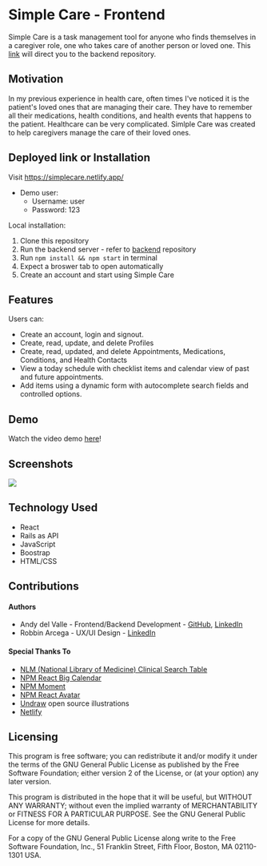 # Simple Care - Frontend

Simple Care is a task management tool for anyone who finds themselves in a caregiver role, one who takes care of another person or loved one.
This [link](https://github.com/andydvalle/capstone-project-backend) will direct you to the backend repository.

## Motivation

In my previous experience in health care, often times I've noticed it is the patient's loved ones that are managing their care. They have to remember all their medications, health conditions, and health events that happens to the patient. Healthcare can be very complicated. Simlple Care was created to help caregivers manage the care of their loved ones.

## Deployed link or Installation

Visit <https://simplecare.netlify.app/>

- Demo user:
  - Username: user
  - Password: 123

Local installation:

1. Clone this repository
2. Run the backend server - refer to [backend](https://github.com/andydvalle/capstone-project-backend) repository
3. Run `npm install && npm start` in terminal
4. Expect a broswer tab to open automatically
5. Create an account and start using Simple Care

## Features

Users can:

- Create an account, login and signout.
- Create, read, update, and delete Profiles
- Create, read, updated, and delete Appointments, Medications, Conditions, and Health Contacts
- View a today schedule with checklist items and calendar view of past and future appointments.
- Add items using a dynamic form with autocomplete search fields and controlled options.

## Demo

Watch the video demo [here](https://www.youtube.com/watch?v=DI4j9yhgR2U&t=1s)!

## Screenshots

![](SimpleCare.gif)

## Technology Used

- React
- Rails as API
- JavaScript
- Boostrap
- HTML/CSS

## Contributions

#### Authors

- Andy del Valle - Frontend/Backend Development - [GitHub](https://github.com/andydvalle), [LinkedIn](https://www.linkedin.com/in/andydelvalle/)
- Robbin Arcega - UX/UI Design - [LinkedIn](https://www.linkedin.com/in/robbinarcega/)

#### Special Thanks To

- [NLM (National Library of Medicine) Clinical Search Table](https://clinicaltables.nlm.nih.gov/apidoc/conditions/v3/doc.html)
- [NPM React Big Calendar](https://www.npmjs.com/package/react-big-calendar)
- [NPM Moment](https://www.npmjs.com/package/react-moment)
- [NPM React Avatar](https://www.npmjs.com/package/react-avatar)
- [Undraw](https://undraw.co/) open source illustrations
- [Netlify](https://www.netlify.com/)

## Licensing

This program is free software; you can redistribute it and/or modify it under the terms of the GNU General Public License as published by the Free Software Foundation; either version 2 of the License, or (at your option) any later version.

This program is distributed in the hope that it will be useful, but WITHOUT ANY WARRANTY; without even the implied warranty of MERCHANTABILITY or FITNESS FOR A PARTICULAR PURPOSE. See the GNU General Public License for more details.

For a copy of the GNU General Public License along write to the Free Software Foundation, Inc., 51 Franklin Street, Fifth Floor, Boston, MA 02110-1301 USA.
